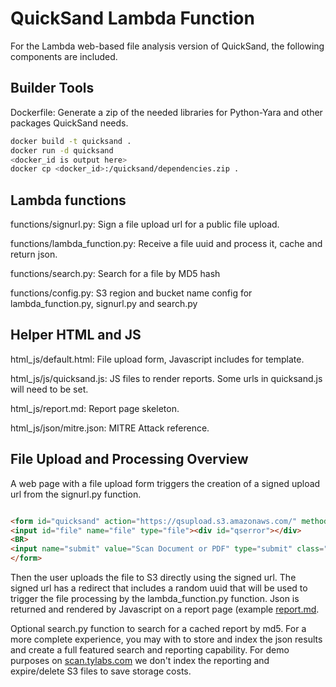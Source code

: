 # QuickSand Lambda Function

For the Lambda web-based file analysis version of QuickSand, the following components are included.


## Builder Tools

Dockerfile: Generate a zip of the needed libraries for Python-Yara and other packages QuickSand needs.

```bash
docker build -t quicksand .
docker run -d quicksand
<docker_id is output here>
docker cp <docker_id>:/quicksand/dependencies.zip .
```


## Lambda functions

functions/signurl.py: Sign a file upload url for a public file upload.

functions/lambda_function.py: Receive a file uuid and process it, cache and return json.

functions/search.py: Search for a file by MD5 hash

functions/config.py: S3 region and bucket name config for lambda_function.py, signurl.py and search.py


## Helper HTML and JS

html_js/default.html: File upload form, Javascript includes for template.

html_js/js/quicksand.js: JS files to render reports. Some urls in quicksand.js will need to be set.

html_js/report.md: Report page skeleton.

html_js/json/mitre.json: MITRE Attack reference.


## File Upload and Processing Overview

A web page with a file upload form triggers the creation of a signed upload url from the signurl.py function.

```html

<form id="quicksand" action="https://qsupload.s3.amazonaws.com/" method="post" enctype="multipart/form-data" onsubmit="return doSend();" >
<input id="file" name="file" type="file"><div id="qserror"></div>
<BR>
<input name="submit" value="Scan Document or PDF" type="submit" class="scan"  />
</form>

```

Then the user uploads the file to S3 directly using the signed url. The signed url has a redirect that includes a random uuid that will be used to trigger the file processing by the lambda_function.py function. Json is returned and rendered by Javascript on a report page (example [report.md](html_js/report.md).

Optional search.py function to search for a cached report by md5. For a more complete experience, you may with to store and index the json results and create a full featured search and reporting capability. For demo purposes on [scan.tylabs.com](https://scan.tylabs.com/) we don't index the reporting and expire/delete S3 files to save storage costs.

